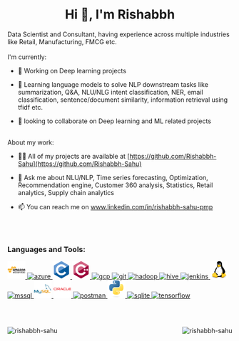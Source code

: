 <h1 align="center">Hi 👋, I'm Rishabbh</h1>
<h10 align="center">Data Scientist and Consultant, having experience across multiple industries like Retail, Manufacturing, FMCG etc.</h10>

<br />
<br />
I'm currently:

- 🔭 Working on Deep learning projects

- 🌱 Learning language models to solve NLP downstream tasks like summarization, Q&A, NLU/NLG intent classification, NER, email classification, sentence/document similarity, information retrieval using tfidf etc.

- 👯 looking to collaborate on Deep learning and ML related projects

<br />
About my work: 

- 👨‍💻 All of my projects are available at [https://github.com/Rishabbh-Sahu](https://github.com/Rishabbh-Sahu)

- 💬 Ask me about NLU/NLP, Time series forecasting, Optimization, Recommendation engine, Customer 360 analysis, Statistics, Retail analytics, Supply chain analytics

- 📫 You can reach me on www.linkedin.com/in/rishabbh-sahu-pmp

<br />
<br />

<h3 align="left">Languages and Tools:</h3>
<p align="left"> <a href="https://aws.amazon.com" target="_blank"> <img src="https://raw.githubusercontent.com/devicons/devicon/master/icons/amazonwebservices/amazonwebservices-original-wordmark.svg" alt="aws" width="40" height="40"/> </a> <a href="https://azure.microsoft.com/en-in/" target="_blank"> <img src="https://www.vectorlogo.zone/logos/microsoft_azure/microsoft_azure-icon.svg" alt="azure" width="40" height="40"/> </a> <a href="https://www.cprogramming.com/" target="_blank"> <img src="https://raw.githubusercontent.com/devicons/devicon/master/icons/c/c-original.svg" alt="c" width="40" height="40"/> </a> <a href="https://www.w3schools.com/cpp/" target="_blank"> <img src="https://raw.githubusercontent.com/devicons/devicon/master/icons/cplusplus/cplusplus-original.svg" alt="cplusplus" width="40" height="40"/> </a> <a href="https://cloud.google.com" target="_blank"> <img src="https://www.vectorlogo.zone/logos/google_cloud/google_cloud-icon.svg" alt="gcp" width="40" height="40"/> </a> <a href="https://git-scm.com/" target="_blank"> <img src="https://www.vectorlogo.zone/logos/git-scm/git-scm-icon.svg" alt="git" width="40" height="40"/> </a> <a href="https://hadoop.apache.org/" target="_blank"> <img src="https://www.vectorlogo.zone/logos/apache_hadoop/apache_hadoop-icon.svg" alt="hadoop" width="40" height="40"/> </a> <a href="https://hive.apache.org/" target="_blank"> <img src="https://www.vectorlogo.zone/logos/apache_hive/apache_hive-icon.svg" alt="hive" width="40" height="40"/> </a> <a href="https://www.jenkins.io" target="_blank"> <img src="https://www.vectorlogo.zone/logos/jenkins/jenkins-icon.svg" alt="jenkins" width="40" height="40"/> </a> <a href="https://www.linux.org/" target="_blank"> <img src="https://raw.githubusercontent.com/devicons/devicon/master/icons/linux/linux-original.svg" alt="linux" width="40" height="40"/> </a> <a href="https://www.microsoft.com/en-us/sql-server" target="_blank"> <img src="https://cdn.worldvectorlogo.com/logos/microsoft-sql-server.svg" alt="mssql" width="40" height="40"/> </a> <a href="https://www.mysql.com/" target="_blank"> <img src="https://raw.githubusercontent.com/devicons/devicon/master/icons/mysql/mysql-original-wordmark.svg" alt="mysql" width="40" height="40"/> </a> <a href="https://www.oracle.com/" target="_blank"> <img src="https://raw.githubusercontent.com/devicons/devicon/master/icons/oracle/oracle-original.svg" alt="oracle" width="40" height="40"/> </a> <a href="https://postman.com" target="_blank"> <img src="https://www.vectorlogo.zone/logos/getpostman/getpostman-icon.svg" alt="postman" width="40" height="40"/> </a> <a href="https://www.python.org" target="_blank"> <img src="https://raw.githubusercontent.com/devicons/devicon/master/icons/python/python-original.svg" alt="python" width="40" height="40"/> </a> <a href="https://www.sqlite.org/" target="_blank"> <img src="https://www.vectorlogo.zone/logos/sqlite/sqlite-icon.svg" alt="sqlite" width="40" height="40"/> </a> <a href="https://www.tensorflow.org" target="_blank"> <img src="https://www.vectorlogo.zone/logos/tensorflow/tensorflow-icon.svg" alt="tensorflow" width="40" height="40"/> </a> </p>

<br />
<br />
<p><img align="left" src="https://github-readme-stats.vercel.app/api/top-langs?username=rishabbh-sahu&show_icons=true&locale=en&layout=compact" alt="rishabbh-sahu" /></p>
<p>&nbsp;<img align="right" src="https://github-readme-stats.vercel.app/api?username=rishabbh-sahu&show_icons=true&locale=en" alt="rishabbh-sahu" /></p>


<!--
<p align="left"> <img src="https://komarev.com/ghpvc/?username=rishabbh-sahu&label=Profile%20views&color=0e75b6&style=flat" alt="rishabbh-sahu" /> </p>

👋 Hi, I’m Rishabbh, Data Scientist and Consultant, having experience across multiple industries like Retail, Manufacturing, FMCG etc.

👀 I’m interested in sharing, learning and exploring with open source communities and motivated to create projects pertaining to ML/DL, research work and consulting assignments.

🌱 I’m currently learning lanugauge models to solve NLP downstream tasks like summarization, Q&A, NLU/NLG intent classification, NER, email classification, sentence/document similarity, information retrieval using tfidf etc.

💞️ I’m looking to collaborate on Deep learning and ML related projects.

📫 You can reach me on "www.linkedin.com/in/rishabbh-sahu-pmp"


**Rishabbh-Sahu/Rishabbh-Sahu** is a ✨ _special_ ✨ repository because its `README.md` (this file) appears on your GitHub profile.

Here are some ideas to get you started:

- 🔭 I’m currently working on ...
- 🌱 I’m currently learning ...
- 👯 I’m looking to collaborate on ...
- 🤔 I’m looking for help with ...
- 💬 Ask me about ...
- 📫 How to reach me: ...
- 😄 Pronouns: ...
- ⚡ Fun fact: ...
-->
